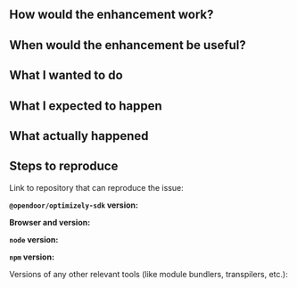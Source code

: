 <!--
  Thanks for filing in issue! Are you proposing an enhancement or reporting a bug?

  If proposing an enhancement, please describe your use case in as much detail as you think is needed to convey the value of the enhancement.
-->
## How would the enhancement work?

## When would the enhancement be useful?

<!--  
  If reporting a bug, please include the following info:
-->

## What I wanted to do

## What I expected to happen

## What actually happened

## Steps to reproduce
Link to repository that can reproduce the issue: <link>

<!--
  OR provide the following.
  If possible, whittle down your issue into a [short, self-contained, correct example](http://sscce.org/).
-->

**`@opendoor/optimizely-sdk` version:** 

<!-- ...and whichever of the following are applicable: -->

**Browser and version:**

**`node` version:** 

**`npm` version:** 

Versions of any other relevant tools (like module bundlers, transpilers, etc.): 

